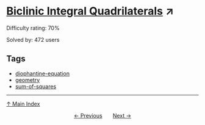 # [Biclinic Integral Quadrilaterals](https://projecteuler.net/problem=311) ↗️

Difficulty rating: 70%

Solved by: 472 users
## Tags

- [diophantine-equation](../tags/diophantine-equation.md)
- [geometry](../tags/geometry.md)
- [sum-of-squares](../tags/sum-of-squares.md)



---

[↑ Main Index](../README.md)


<div align=center><a href='310.md'>← Previous</a> &nbsp;&nbsp; &nbsp;&nbsp;  <a href='312.md'>Next →</a></div>
